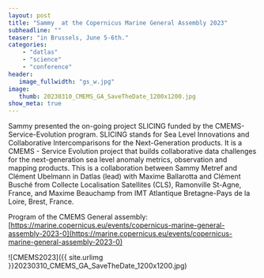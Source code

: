 ```yaml
---
layout: post
title: "Sammy  at the Copernicus Marine General Assembly 2023"
subheadline: ""
teaser: "in Brussels, June 5-6th."
categories:
    - "datlas"
    - "science"
    - "conference"
header:
   image_fullwidth: "gs_w.jpg"
image:
   thumb: 20230310_CMEMS_GA_SaveTheDate_1200x1200.jpg
show_meta: true
---
```


Sammy presented the on-going project SLICING  funded by the CMEMS-Service-Evolution program.
SLICING stands for Sea Level Innovations and Collaborative Intercomparisons for the Next-Generation products. 
It is a CMEMS - Service Evolution project that  builds collaborative data challenges for the next-generation sea level anomaly metrics, observation and mapping products.
This is a collaboration between Sammy Metref and Clément Ubelmann in Datlas (lead) with Maxime Ballarotta and Clément Busché from Collecte Localisation Satellites (CLS), Ramonville St-Agne, France, and Maxime Beauchamp from IMT Atlantique Bretagne-Pays de la Loire, Brest, France.

Program of the CMEMS General assembly: [https://marine.copernicus.eu/events/copernicus-marine-general-assembly-2023-0](https://marine.copernicus.eu/events/copernicus-marine-general-assembly-2023-0)

![CMEMS2023]({{ site.urlimg }}20230310_CMEMS_GA_SaveTheDate_1200x1200.jpg)

